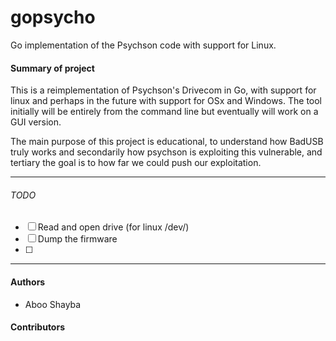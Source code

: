 # gopsycho
Go implementation of the Psychson code with support for Linux.


#### Summary of project

This is a reimplementation of Psychson's Drivecom in Go, with support for linux
and perhaps in the future with support for OSx and Windows. The tool initially will be 
entirely from the command line but eventually will work on a GUI version. 

The main purpose of this project is educational, to understand how BadUSB truly works
and secondarily how psychson is exploiting this vulnerable, and tertiary the goal is to 
how far we could push our exploitation.

---------------------------------------------------------------------------------------

###### TODO 

- [ ]   Read and open drive (for linux /dev/)
- [ ]   Dump the firmware
- [ ]    


----------------------------------------------------------------------------------------

#### Authors

* Aboo <shaybix> Shayba


#### Contributors

